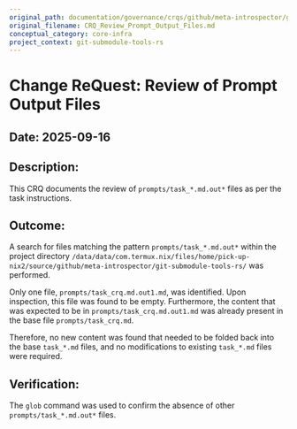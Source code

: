```yaml
---
original_path: documentation/governance/crqs/github/meta-introspector/git-submodule-tools-rs/CRQ_Review_Prompt_Output_Files.md
original_filename: CRQ_Review_Prompt_Output_Files.md
conceptual_category: core-infra
project_context: git-submodule-tools-rs
---
```


# Change ReQuest: Review of Prompt Output Files

## Date: 2025-09-16

## Description:
This CRQ documents the review of `prompts/task_*.md.out*` files as per the task instructions.

## Outcome:
A search for files matching the pattern `prompts/task_*.md.out*` within the project directory `/data/data/com.termux.nix/files/home/pick-up-nix2/source/github/meta-introspector/git-submodule-tools-rs/` was performed.

Only one file, `prompts/task_crq.md.out1.md`, was identified. Upon inspection, this file was found to be empty. Furthermore, the content that was expected to be in `prompts/task_crq.md.out1.md` was already present in the base file `prompts/task_crq.md`.

Therefore, no new content was found that needed to be folded back into the base `task_*.md` files, and no modifications to existing `task_*.md` files were required.

## Verification:
The `glob` command was used to confirm the absence of other `prompts/task_*.md.out*` files.
